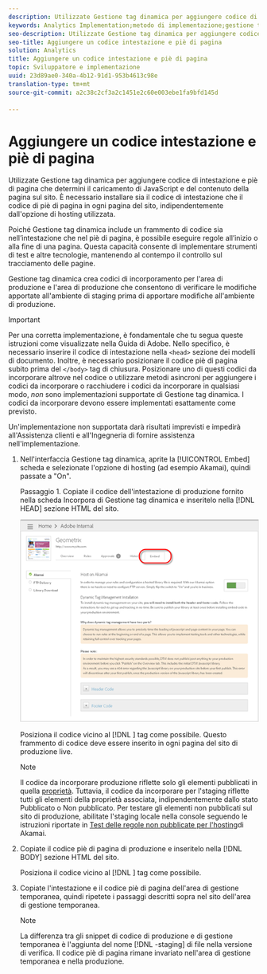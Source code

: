 ```yaml
---
description: Utilizzate Gestione tag dinamica per aggiungere codice di intestazione e piè di pagina che determini il caricamento di JavaScript e del contenuto della pagina sul sito. È necessario installare sia il codice di intestazione che il codice di piè di pagina in ogni pagina del sito, indipendentemente dall'opzione di hosting utilizzata.
keywords: Analytics Implementation;metodo di implementazione;gestione tag dinamica;dtm;codice;codice pagina;codice intestazione;codice piè di pagina;codice incorporato;scheda incorpora
seo-description: Utilizzate Gestione tag dinamica per aggiungere codice di intestazione e piè di pagina che determini il caricamento di JavaScript e del contenuto della pagina sul sito. È necessario installare sia il codice di intestazione che il codice di piè di pagina in ogni pagina del sito, indipendentemente dall'opzione di hosting utilizzata.
seo-title: Aggiungere un codice intestazione e piè di pagina
solution: Analytics
title: Aggiungere un codice intestazione e piè di pagina
topic: Sviluppatore e implementazione
uuid: 23d89ae0-340a-4b12-91d1-953b4613c98e
translation-type: tm+mt
source-git-commit: a2c38c2cf3a2c1451e2c60e003ebe1fa9bfd145d

---
```



# Aggiungere un codice intestazione e piè di pagina

Utilizzate Gestione tag dinamica per aggiungere codice di intestazione e piè di pagina che determini il caricamento di JavaScript e del contenuto della pagina sul sito. È necessario installare sia il codice di intestazione che il codice di piè di pagina in ogni pagina del sito, indipendentemente dall'opzione di hosting utilizzata.

Poiché Gestione tag dinamica include un frammento di codice sia nell’intestazione che nel piè di pagina, è possibile eseguire regole all’inizio o alla fine di una pagina. Questa capacità consente di implementare strumenti di test e altre tecnologie, mantenendo al contempo il controllo sul tracciamento delle pagine.

Gestione tag dinamica crea codici di incorporamento per l'area di produzione e l'area di produzione che consentono di verificare le modifiche apportate all'ambiente di staging prima di apportare modifiche all'ambiente di produzione.

>[!IMPORTANT]
>
>Per una corretta implementazione, è fondamentale che tu segua queste istruzioni come visualizzate nella Guida di Adobe. Nello specifico, è necessario inserire il codice di intestazione nella `<head>` sezione dei modelli di documento. Inoltre, è necessario posizionare il codice piè di pagina subito prima del `</body>` tag di chiusura. Posizionare uno di questi codici da incorporare altrove nel codice o utilizzare metodi asincroni per aggiungere i codici da incorporare o racchiudere i codici da incorporare in qualsiasi modo, *non* sono implementazioni supportate di Gestione tag dinamica. I codici da incorporare devono essere implementati esattamente come previsto.
>
>Un'implementazione non supportata darà risultati imprevisti e impedirà all'Assistenza clienti e all'Ingegneria di fornire assistenza nell'implementazione.

1. Nell'interfaccia Gestione tag dinamica, aprite la [!UICONTROL Embed] scheda e selezionate l'opzione di hosting (ad esempio Akamai), quindi passate a "On".

   Passaggio 1. Copiate il codice dell'intestazione di produzione fornito nella scheda Incorpora di Gestione tag dinamica e inseritelo nella [!DNL HEAD] sezione HTML del sito.

   ![](assets/dtm-embed.png)

   Posiziona il codice vicino al [!DNL <head><meta http-equiv="Content-Type" content="text/html; charset=UTF-8">] tag come possibile. Questo frammento di codice deve essere inserito in ogni pagina del sito di produzione live.

   >[!NOTE]
   >
   >Il codice da incorporare produzione riflette solo gli elementi pubblicati in quella [proprietà](../../../implement/c-implement-with-dtm/t-create-web-property.md#task_960467FBB7A54499AC228CB3AA3C4123). Tuttavia, il codice da incorporare per l'staging riflette tutti gli elementi della proprietà associata, indipendentemente dallo stato Pubblicato o Non pubblicato. Per testare gli elementi non pubblicati sul sito di produzione, abilitate l'staging locale nella console seguendo le istruzioni riportate in [Test delle regole non pubblicate per l'hosting](../../../implement/c-implement-with-dtm/c-rules/t-test-rules-akamai.md#task_B397167F9E9B4487957AD6CE2AD47259)di Akamai.

1. Copiate il codice piè di pagina di produzione e inseritelo nella [!DNL BODY] sezione HTML del sito.

   Posiziona il codice vicino al [!DNL </body>] tag come possibile.
1. Copiate l'intestazione e il codice piè di pagina dell'area di gestione temporanea, quindi ripetete i passaggi descritti sopra nel sito dell'area di gestione temporanea.

   >[!NOTE]
   >
   >La differenza tra gli snippet di codice di produzione e di gestione temporanea è l'aggiunta del nome [!DNL -staging] di file nella versione di verifica. Il codice piè di pagina rimane invariato nell'area di gestione temporanea e nella produzione.

